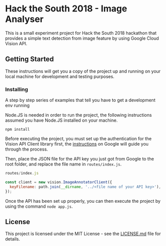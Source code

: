 # Hack the South 2018 - Image Analyser

This is a small experiment project for Hack the South 2018 hackathon that
provides a simple text detection from image feature by using Google Cloud 
Vision API.

## Getting Started

These instructions will get you a copy of the project up and running on your local machine for development and testing purposes.

### Installing

A step by step series of examples that tell you have to get a development env running

Node.JS is needed in order to run the project, the following instructions 
assumed you have Node.JS installed on your machine.

```
npm install
```

Before executing the project, you must set up the authentication for the Vision 
API Client library first, the [instructions](https://cloud.google.com/vision/docs/libraries#setting_up_authentication) on 
Google will guide you through the process. 

Then, place the JSON file for the API key you just got from Google to the root 
folder, and replace the file name in `routes/index.js`.

```javascript
routes/index.js

const client = new vision.ImageAnnotatorClient({
  keyFilename: path.join(__dirname, '../<file name of your API key>'),
});
```

Once the API has been set up properly, you can then execute the project by 
using the command `node app.js`.

## License

This project is licensed under the MIT License - see the 
[LICENSE.md](LICENSE.md) file for details.
